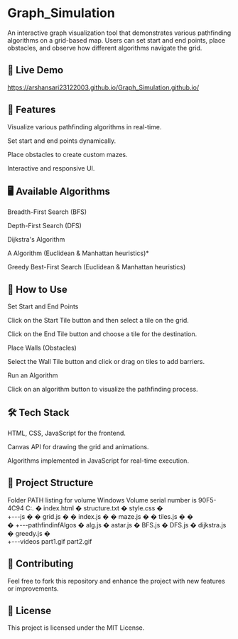 # Graph_Simulation
An interactive graph visualization tool that demonstrates various pathfinding algorithms on a grid-based map. Users can set start and end points, place obstacles, and observe how different algorithms navigate the grid.

## 🚀 Live Demo
https://arshansari23122003.github.io/Graph_Simulation.github.io/

## 📌 Features

Visualize various pathfinding algorithms in real-time.

Set start and end points dynamically.

Place obstacles to create custom mazes.

Interactive and responsive UI.

## 🖥️ Available Algorithms

Breadth-First Search (BFS)

Depth-First Search (DFS)

Dijkstra's Algorithm

A Algorithm (Euclidean & Manhattan heuristics)*

Greedy Best-First Search (Euclidean & Manhattan heuristics)


## 📖 How to Use

Set Start and End Points

Click on the Start Tile button and then select a tile on the grid.

Click on the End Tile button and choose a tile for the destination.

Place Walls (Obstacles)

Select the Wall Tile button and click or drag on tiles to add barriers.

Run an Algorithm

Click on an algorithm button to visualize the pathfinding process.


## 🛠️ Tech Stack

HTML, CSS, JavaScript for the frontend.

Canvas API for drawing the grid and animations.

Algorithms implemented in JavaScript for real-time execution.

## 📂 Project Structure
Folder PATH listing for volume Windows
Volume serial number is 90F5-4C94
C:.
�   index.html
�   structure.txt
�   style.css
�   
+---js
�   �   grid.js
�   �   index.js
�   �   maze.js
�   �   tiles.js
�   �   
�   +---pathfindinfAlgos
�           alg.js
�           astar.js
�           BFS.js
�           DFS.js
�           dijkstra.js
�           greedy.js
�           
+---videos
        part1.gif
        part2.gif

        
## 🤝 Contributing

Feel free to fork this repository and enhance the project with new features or improvements.

## 📜 License

This project is licensed under the MIT License.
